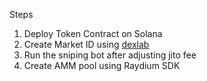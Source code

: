 Steps
1. Deploy Token Contract on Solana 
2. Create Market ID using [dexlab](https://openbook-tools.dexlab.space/market/create)
3. Run the sniping bot after adjusting jito fee
4. Create AMM pool using Raydium SDK